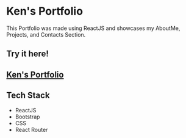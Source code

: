 # Ken's Portfolio
This Portfolio was made using ReactJS and showcases my AboutMe, Projects, and Contacts Section.

## Try it here!
## [Ken's Portfolio](https://kendlcdev.netlify.app/)

## Tech Stack
* ReactJS
* Bootstrap
* CSS
* React Router
